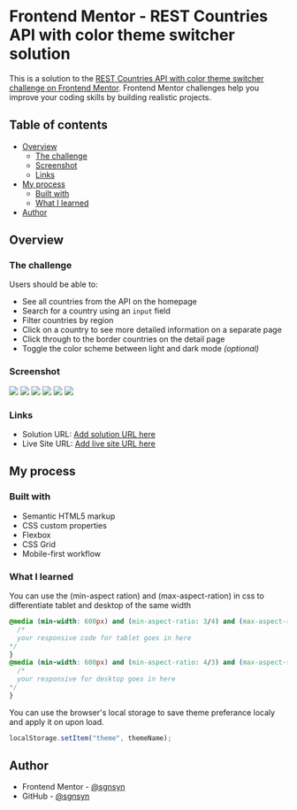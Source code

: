 # Frontend Mentor - REST Countries API with color theme switcher solution

This is a solution to the [REST Countries API with color theme switcher challenge on Frontend Mentor](https://www.frontendmentor.io/challenges/rest-countries-api-with-color-theme-switcher-5cacc469fec04111f7b848ca). Frontend Mentor challenges help you improve your coding skills by building realistic projects.

## Table of contents

- [Overview](#overview)
  - [The challenge](#the-challenge)
  - [Screenshot](#screenshot)
  - [Links](#links)
- [My process](#my-process)
  - [Built with](#built-with)
  - [What I learned](#what-i-learned)
- [Author](#author)

## Overview

### The challenge

Users should be able to:

- See all countries from the API on the homepage
- Search for a country using an `input` field
- Filter countries by region
- Click on a country to see more detailed information on a separate page
- Click through to the border countries on the detail page
- Toggle the color scheme between light and dark mode _(optional)_

### Screenshot

![](./screenshots/Screen%20Shot%202023-05-13%20at%2016.34.14.png)
![](./screenshots/Screen%20Shot%202023-05-13%20at%2016.34.30.png)
![](./screenshots/Screen%20Shot%202023-05-13%20at%2016.34.38.png)
![](./screenshots/Screen%20Shot%202023-05-13%20at%2016.34.45.png)
![](./screenshots/Screen%20Shot%202023-05-13%20at%2016.34.55.png)
![](./screenshots/Screen%20Shot%202023-05-13%20at%2016.34.59.png)

### Links

- Solution URL: [Add solution URL here](https://your-solution-url.com)
- Live Site URL: [Add live site URL here](https://your-live-site-url.com)

## My process

### Built with

- Semantic HTML5 markup
- CSS custom properties
- Flexbox
- CSS Grid
- Mobile-first workflow

### What I learned

You can use the (min-aspect ration) and (max-aspect-ration) in css to differentiate tablet and desktop of the same width

```css
@media (min-width: 600px) and (min-aspect-ratio: 3/4) and (max-aspect-ratio: 4/3) {
  /*
  your responsive code for tablet goes in here
*/
}
@media (min-width: 600px) and (min-aspect-ratio: 4/3) and (max-aspect-ratio: 3/4) {
  /*
  your responsive for desktop goes in here
*/
}
```

You can use the browser's local storage to save theme preferance localy and apply it on upon load.

```js
localStorage.setItem("theme", themeName);
```

## Author

- Frontend Mentor - [@sgnsyn](https://www.frontendmentor.io/profile/sgnsyn)
- GitHub - [@sgnsyn](https://github.com/sgnsyn)
